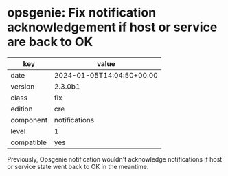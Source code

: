 [//]: # (werk v2)
# opsgenie: Fix notification acknowledgement if host or service are back to OK

key        | value
---------- | ---
date       | 2024-01-05T14:04:50+00:00
version    | 2.3.0b1
class      | fix
edition    | cre
component  | notifications
level      | 1
compatible | yes

Previously, Opsgenie notification wouldn't acknowledge notifications if
host or service state went back to OK in the meantime.
